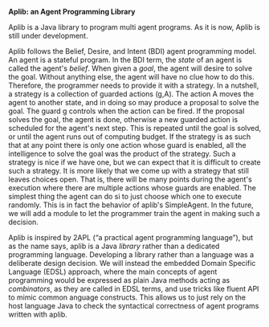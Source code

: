 **Aplib: an Agent Programming Library**

Aplib is a Java library to program multi agent programs. As it is now, Aplib is still under development. 

Aplib follows the Belief, Desire, and Intent (BDI) agent programming model. An agent is a stateful program. In the BDI term, the _state_ of an agent is called the agent's _belief_. When given a _goal_, the agent will desire to solve the goal. Without anything else, the agent will have no clue how to do this. Therefore, the programmer needs to provide it with a strategy. In a nutshell, a strategy is a collection of guarded actions (g,A). The action A moves the agent to another state, and in doing so may produce a proposal to solve the goal. The guard g controls when the action can be fired. If the proposal solves the goal, the agent is done, otherwise a new guarded action is scheduled for the agent's next step. This is repeated until the goal is solved, or until the agent runs out of computing budget. If the strategy is as such that at any point there is only one action whose guard is enabled, all the intelligence to solve the goal was the product of the strategy. Such a strategy is nice if we have one, but we can expect that it is difficult to create such a strategy. It is more likely that we come up with a strategy that still leaves choices open. That is, there will be many points during the agent's execution where there are multiple actions whose guards are enabled. The simplest thing the agent can do si to just choose which one to execute randomly. This is in fact the behavior of aplib's SimpleAgent. In the future, we will add a module to let the programmer train the agent in making such a decision.


Aplib is inspired by 2APL (“a practical agent programming language”), but as the name says, aplib is a Java *library* rather than a dedicated programming language. Developing a library rather than a language was a deliberate design decision. We will instead the embedded Domain Specific Language (EDSL) approach, where the main concepts of agent programming would be expressed as plain Java methods acting as _combinators_, as they are called in EDSL terms, and use tricks like fluent API to mimic common anguage constructs. This allows us to just rely on the host language Java to check the syntactical correctness of agent programs written with aplib. 


